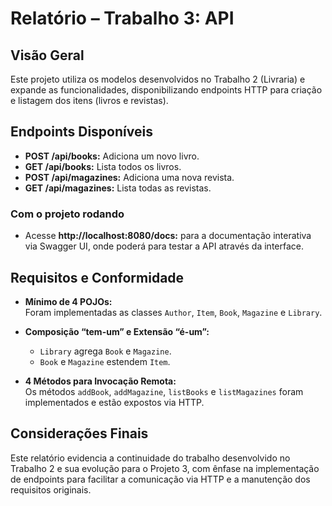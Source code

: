 # Relatório – Trabalho 3: API

## Visão Geral

Este projeto utiliza os modelos desenvolvidos no Trabalho 2 (Livraria) e expande as funcionalidades, disponibilizando endpoints HTTP para criação e listagem dos itens (livros e revistas).

## Endpoints Disponíveis

- **POST /api/books:** Adiciona um novo livro.
- **GET /api/books:** Lista todos os livros.
- **POST /api/magazines:** Adiciona uma nova revista.
- **GET /api/magazines:** Lista todas as revistas.

### Com o projeto rodando

- Acesse **http://localhost:8080/docs:** para a documentação interativa via Swagger UI, onde poderá para testar a API através da interface.

## Requisitos e Conformidade

- **Mínimo de 4 POJOs:**  
  Foram implementadas as classes `Author`, `Item`, `Book`, `Magazine` e `Library`.

- **Composição “tem-um” e Extensão “é-um”:**

  - `Library` agrega `Book` e `Magazine`.
  - `Book` e `Magazine` estendem `Item`.

- **4 Métodos para Invocação Remota:**  
  Os métodos `addBook`, `addMagazine`, `listBooks` e `listMagazines` foram implementados e estão expostos via HTTP.

## Considerações Finais

Este relatório evidencia a continuidade do trabalho desenvolvido no Trabalho 2 e sua evolução para o Projeto 3, com ênfase na implementação de endpoints para facilitar a comunicação via HTTP e a manutenção dos requisitos originais.
